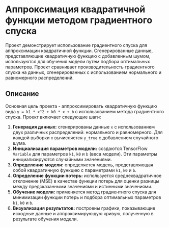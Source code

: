 # Аппроксимация квадратичной функции методом градиентного спуска

Проект демонстрирует использование градиентного спуска для аппроксимации квадратичной функции.  Сгенерированные данные, представляющие квадратичную функцию с добавленным шумом, используются для обучения модели путем подбора оптимальных параметров. Проект сравнивает производительность градиентного спуска на данных, сгенерированных с использованием нормального и равномерного распределений.

## Описание

Основная цель проекта - аппроксимировать квадратичную функцию вида `y = k1 * x^2 + k0 * x + b`  с использованием метода градиентного спуска.  Проект включает следующие шаги:

1.  **Генерация данных:** сгенерированы данные `x` с использованием двух различных распределений: нормального и равномерного.  Для каждой выборки `x` вычисляется `y_true` с добавлением случайного шума.
2.  **Инициализация параметров модели:**  создаются TensorFlow `Variable` для параметров `k1`, `k0` и `b` (веса модели).  Эти параметры инициализируются случайными значениями.
3.  **Определение модели:** определяется модель, представляющая собой квадратичную функцию с параметрами `k1`, `k0` и `b`.
4.  **Определение функции потерь:**  используется среднеквадратичное отклонение (MSE) в качестве функции потерь для оценки разницы между предсказанными значениями и истинными значениями.
5.  **Обучение модели:**  применяется метод градиентного спуска для минимизации функции потерь и подбора оптимальных параметров `k1`, `k0` и `b`.
6.  **Визуализация результатов:**  построены графики, показывающие исходные данные и аппроксимирующую кривую, полученную в результате обучения модели.